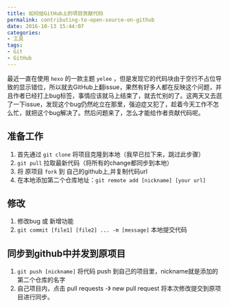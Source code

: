 ```yaml
---
title: 如何给GitHub上的项目贡献代码
permalink: contributing-to-open-source-on-github
date: 2016-10-13 15:44:07
categories:
- 工具
tags:
- Git
- GitHub
---
```

最近一直在使用 `hexo` 的一款主题 `yelee` ，但是发现它的代码块由于空行不占位导致的显示错位，所以就去GitHub上翻issue，果然有好多人都在反映这个问题，并且作者已经打上bug标签，事情应该就马上结束了，就去忙别的了。这两天又去逛了一下issue，发现这个bug仍然屹立在那里，强迫症又犯了，趁着今天工作不怎么忙，就把这个bug解决了。然后问题来了，怎么才能给作者贡献代码呢。
<!--more -->
## 准备工作
1. 首先通过 `git clone` 将项目克隆到本地（我早已拉下来，跳过此步骤）
2. `git pull` 拉取最新代码（将所有的change都同步到本地）
3. 将 原项目 `fork` 到 自己的github上,并复制代码url
4. 在本地添加第二个仓库地址：`git remote add [nickname] [your url]`

## 修改
1. 修改bug 或 新增功能
2. `git commit [file1] [file2] ... -m [message]` 本地提交代码

## 同步到github中并发到原项目
1. `git push [nickname]` 将代码 push 到自己的项目里，nickname就是添加的第二个仓库的名字
2. 自己项目内，点击 pull requests -》 new pull request 将本次修改提交到原项目进行同步。
